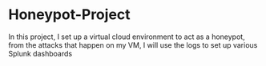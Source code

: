 # Honeypot-Project
In this project, I set up a virtual cloud environment to act as a honeypot, from the attacks that happen on my VM, I will use the logs to set up various Splunk dashboards
